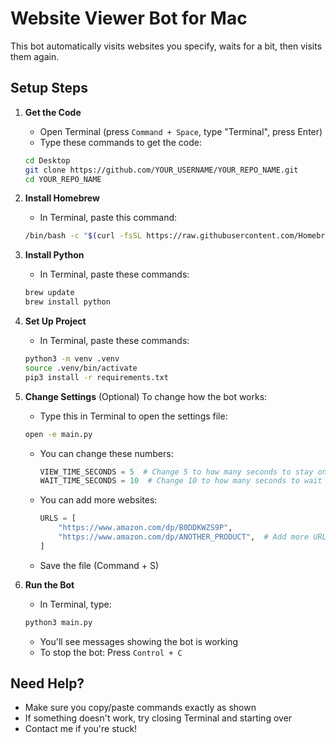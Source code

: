 # Website Viewer Bot for Mac

This bot automatically visits websites you specify, waits for a bit, then visits them again.

## Setup Steps

1. **Get the Code**
   - Open Terminal (press `Command + Space`, type "Terminal", press Enter)
   - Type these commands to get the code:
   ```bash
   cd Desktop
   git clone https://github.com/YOUR_USERNAME/YOUR_REPO_NAME.git
   cd YOUR_REPO_NAME
   ```

2. **Install Homebrew**
   - In Terminal, paste this command:
   ```bash
   /bin/bash -c "$(curl -fsSL https://raw.githubusercontent.com/Homebrew/install/HEAD/install.sh)"
   ```

3. **Install Python**
   - In Terminal, paste these commands:
   ```bash
   brew update
   brew install python
   ```

4. **Set Up Project**
   - In Terminal, paste these commands:
   ```bash
   python3 -m venv .venv
   source .venv/bin/activate
   pip3 install -r requirements.txt
   ```

5. **Change Settings** (Optional)
   To change how the bot works:
   - Type this in Terminal to open the settings file:
   ```bash
   open -e main.py
   ```
   - You can change these numbers:
     ```python
     VIEW_TIME_SECONDS = 5  # Change 5 to how many seconds to stay on each page
     WAIT_TIME_SECONDS = 10  # Change 10 to how many seconds to wait between visits
     ```
   - You can add more websites:
     ```python
     URLS = [
         "https://www.amazon.com/dp/B0DDKWZS9P",
         "https://www.amazon.com/dp/ANOTHER_PRODUCT",  # Add more URLs here
     ]
     ```
   - Save the file (Command + S)

6. **Run the Bot**
   - In Terminal, type:
   ```bash
   python3 main.py
   ```
   - You'll see messages showing the bot is working
   - To stop the bot: Press `Control + C`

## Need Help?
- Make sure you copy/paste commands exactly as shown
- If something doesn't work, try closing Terminal and starting over
- Contact me if you're stuck!
